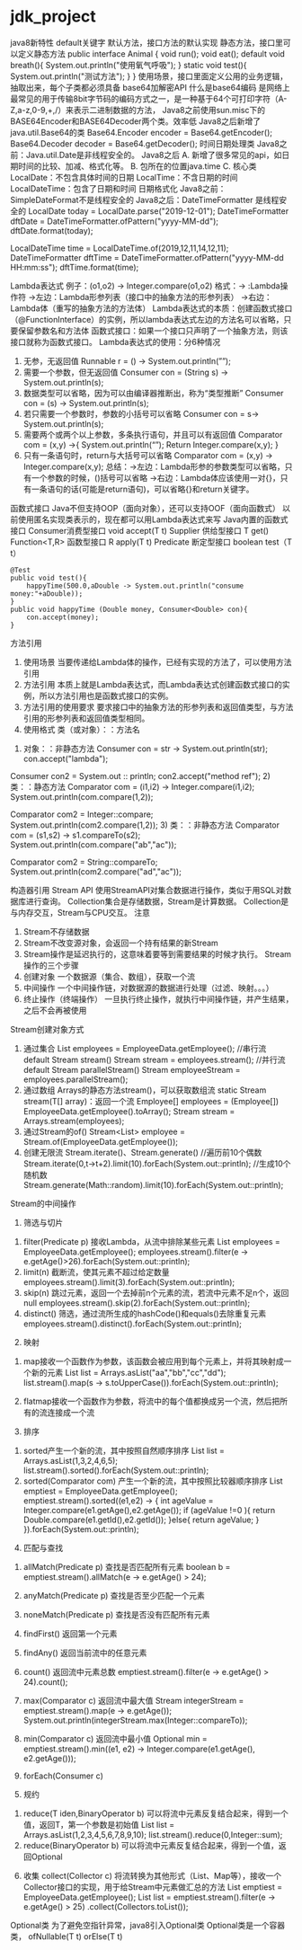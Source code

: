 # jdk_project
java8新特性
default关键字
默认方法，接口方法的默认实现
静态方法，接口里可以定义静态方法
public interface Animal {
    void run();
    void eat();
    default void breath(){
        System.out.println("使用氧气呼吸");
    }
    static void test(){
        System.out.println("测试方法");
    }
}
使用场景，接口里面定义公用的业务逻辑，抽取出来，每个子类都必须具备
base64加解密API
什么是base64编码
是网络上最常见的用于传输8bit字节码的编码方式之一，是一种基于64个可打印字符（A-Z,a-z,0-9,+,/）来表示二进制数据的方法，
Java8之前使用sun.misc下的BASE64Encoder和BASE64Decoder两个类。效率低
Java8之后新增了java.util.Base64的类
  Base64.Encoder encoder = Base64.getEncoder();
  Base64.Decoder decoder = Base64.getDecoder();
时间日期处理类
Java8之前：Java.util.Date是非线程安全的。
Java8之后
A.	新增了很多常见的api，如日期时间的比较、加减、格式化等。
B.	包所在的位置java.time
C.	核心类
LocalDate：不包含具体时间的日期
LocalTime：不含日期的时间
LocalDateTime：包含了日期和时间
日期格式化
Java8之前：SimpleDateFormat不是线程安全的
Java8之后：DateTimeFormatter 是线程安全的
 LocalDate today = LocalDate.parse("2019-12-01");
 DateTimeFormatter dftDate = DateTimeFormatter.ofPattern("yyyy-MM-dd");
 dftDate.format(today);

 LocalDateTime time = LocalDateTime.of(2019,12,11,14,12,11);
 DateTimeFormatter dftTime = DateTimeFormatter.ofPattern("yyyy-MM-dd HH:mm:ss");
 dftTime.format(time);

Lambda表达式
例子：(o1,o2) -> Integer.compare(o1,o2)
格式：-> :Lambda操作符
	  ->左边：Lambda形参列表（接口中的抽象方法的形参列表）
	  ->右边：Lambda体（重写的抽象方法的方法体）
Lambda表达式的本质：创建函数式接口（@FunctionInterface）的实例，所以lambda表达式左边的方法名可以省略，只要保留参数名和方法体
函数式接口：如果一个接口只声明了一个抽象方法，则该接口就称为函数式接口。
Lambda表达式的使用：分6种情况
1.	无参，无返回值
Runnable r = () -> System.out.println(””);
2.	需要一个参数，但无返回值
Consumer<String> con = (String s) -> System.out.println(s);
3.	数据类型可以省略，因为可以由编译器推断出，称为“类型推断”
	Consumer<String> con = (s) -> System.out.println(s);
4.	若只需要一个参数时，参数的小括号可以省略
Consumer<String> con = s-> System.out.println(s);
5.	需要两个或两个以上参数，多条执行语句，并且可以有返回值
Comparator<Integer> com = (x,y) ->{
System.out.println(“”);
Return Integer.compare(x,y);
}
6.	只有一条语句时，return与大括号可以省略
Comparator<Integer> com = (x,y) -> Integer.compare(x,y);
总结：->左边：Lambda形参的参数类型可以省略，只有一个参数的时候，()括号可以省略
->右边：Lambda体应该使用一对{}，只有一条语句的话(可能是return语句)，可以省略{}和return关键字。

函数式接口
Java不但支持OOP（面向对象），还可以支持OOF（面向函数式）
以前使用匿名实现类表示的，现在都可以用Lambda表达式来写
Java内置的函数式接口
Consumer<T>消费型接口 void accept(T t)
Supplier<T> 供给型接口 T get()
Function<T,R>  函数型接口 R apply(T t)
Predicate<T>  断定型接口 boolean test（T t）

    @Test
    public void test(){
        happyTime(500.0,aDouble -> System.out.println("consume money:"+aDouble));
    }
    public void happyTime (Double money, Consumer<Double> con){
        con.accept(money);
    }
方法引用
1.	使用场景
当要传递给Lambda体的操作，已经有实现的方法了，可以使用方法引用
2.	方法引用
本质上就是Lambda表达式，而Lambda表达式创建函数式接口的实例，所以方法引用也是函数式接口的实例。
3.	方法引用的使用要求
要求接口中的抽象方法的形参列表和返回值类型，与方法引用的形参列表和返回值类型相同。
4.	使用格式
类（或对象）：：方法名
1)	对象：：非静态方法
Consumer<String> con = str -> System.out.println(str);
con.accept("lambda");

Consumer<String> con2 = System.out :: println;
    con2.accept("method ref");
2)	类：：静态方法
Comparator<Integer> com = (i1,i2) -> Integer.compare(i1,i2);
System.out.println(com.compare(1,2));

Comparator<Integer> com2 = Integer::compare;
    System.out.println(com2.compare(1,2));
3)	类：：非静态方法
Comparator<String> com = (s1,s2) -> s1.compareTo(s2);
System.out.println(com.compare("ab","ac"));

Comparator<String> com2 = String::compareTo;
System.out.println(com2.compare("ad","ac"));

构造器引用
Stream API
使用StreamAPI对集合数据进行操作，类似于用SQL对数据库进行查询。
Collection集合是存储数据，Stream是计算数据。
Collection是与内存交互，Stream与CPU交互。
注意
1.	Stream不存储数据
2.	Stream不改变源对象，会返回一个持有结果的新Stream
3.	Stream操作是延迟执行的，这意味着要等到需要结果的时候才执行。
Stream操作的三个步骤
1.	创建对象
一个数据源（集合、数组），获取一个流
2.	中间操作
一个中间操作链，对数据源的数据进行处理（过滤、映射。。。）
3.	终止操作（终端操作）
一旦执行终止操作，就执行中间操作链，并产生结果，之后不会再被使用





Stream创建对象方式
1.	通过集合
List<Employee> employees = EmployeeData.getEmployee();
//串行流 default Stream<E> stream()
Stream<Employee> stream = employees.stream();
//并行流 default Stream<E> parallelStream()
Stream<Employee> employeeStream = employees.parallelStream();
2.	通过数组
Arrays的静态方法stream()，可以获取数组流
static<T> Stream<T> stream(T[] array)：返回一个流
Employee[] employees = (Employee[]) EmployeeData.getEmployee().toArray();
Stream<Employee> stream = Arrays.stream(employees);
3.	通过Stream的of()
Stream<List<Employee>> employee = Stream.of(EmployeeData.getEmployee());
4.	创建无限流 Stream.iterate()、Stream.generate()
//遍历前10个偶数
Stream.iterate(0,t->t+2).limit(10).forEach(System.out::println);
//生成10个随机数
Stream.generate(Math::random).limit(10).forEach(System.out::println);

Stream的中间操作
1.	筛选与切片
1)	filter(Predicate p) 接收Lambda，从流中排除某些元素
List<Employee> employees = EmployeeData.getEmployee();
employees.stream().filter(e -> e.getAge()>26).forEach(System.out::println);
2)	limit(n) 截断流，使其元素不超过给定数量
employees.stream().limit(3).forEach(System.out::println);
3)	skip(n) 跳过元素，返回一个去掉前n个元素的流，若流中元素不足n个，返回null
employees.stream().skip(2).forEach(System.out::println);
4)	distinct() 筛选，通过流所生成的hashCode()和equals()去除重复元素
employees.stream().distinct().forEach(System.out::println);
2.	映射
1)	map接收一个函数作为参数，该函数会被应用到每个元素上，并将其映射成一个新的元素
List<String> list = Arrays.asList("aa","bb","cc","dd");
list.stream().map(s -> s.toUpperCase()).forEach(System.out::println);

2)	flatmap接收一个函数作为参数，将流中的每个值都换成另一个流，然后把所有的流连接成一个流
3.	排序
1)	sorted产生一个新的流，其中按照自然顺序排序
List<Integer> list = Arrays.asList(1,3,2,4,6,5);
    list.stream().sorted().forEach(System.out::println);
2)	sorted(Comparator com) 产生一个新的流，其中按照比较器顺序排序
        List<Employee> emptiest = EmployeeData.getEmployee();
        emptiest.stream().sorted((e1,e2) ->
        {
            int ageValue = Integer.compare(e1.getAge(),e2.getAge());
            if (ageValue !=0 ){
                return Double.compare(e1.getId(),e2.getId());
            }else{
                return ageValue;
            }
        }).forEach(System.out::println);
4.	匹配与查找
1)	allMatch(Predicate p) 查找是否匹配所有元素
boolean b = emptiest.stream().allMatch(e -> e.getAge() > 24);

2)	anyMatch(Predicate p) 查找是否至少匹配一个元素
3)	noneMatch(Predicate p) 查找是否没有匹配所有元素
4)	findFirst() 返回第一个元素
5)	findAny() 返回当前流中的任意元素
6)	count() 返回流中元素总数
emptiest.stream().filter(e -> e.getAge() > 24).count();
7)	max(Comparator c) 返回流中最大值
Stream<Integer> integerStream = emptiest.stream().map(e -> e.getAge());
System.out.println(integerStream.max(Integer::compareTo));
8)	min(Comparator c) 返回流中最小值
Optional<Employee> min = emptiest.stream().min((e1, e2) 
-> Integer.compare(e1.getAge(), e2.getAge()));
9)	forEach(Consumer c)
5.	规约
1)	reduce(T iden,BinaryOperator b) 可以将流中元素反复结合起来，得到一个值，返回T，第一个参数是初始值
List<Integer> list = Arrays.asList(1,2,3,4,5,6,7,8,9,10);
list.stream().reduce(0,Integer::sum);
2)	reduce(BinaryOperator b) 可以将流中元素反复结合起来，得到一个值，返回Optional<T>
6.	收集
collect(Collector c) 
将流转换为其他形式（List、Map等），接收一个Collector接口的实现，用于给Stream中元素做汇总的方法
List<Employee> emptiest = EmployeeData.getEmployee();
List<Employee> list = emptiest.stream().filter(e -> e.getAge() > 25)
.collect(Collectors.toList());
 
 
Optional类
为了避免空指针异常，java8引入Optional类
Optional类是一个容器类，
ofNullable(T t)
orElse(T t)
